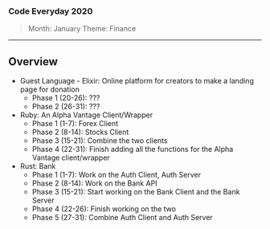 ### Code Everyday 2020
> Month: January
> Theme: Finance
 
---

## Overview
- Guest Language - Elixir: Online platform for creators to make a landing page for donation
	- Phase 1 (20-26): ???
	- Phase 2 (26-31): ???
- Ruby: An Alpha Vantage Client/Wrapper
	- Phase 1 (1-7): Forex Client
	- Phase 2 (8-14): Stocks Client
	- Phase 3 (15-21): Combine the two clients
	- Phase 4 (22-31): Finish adding all the functions for the Alpha Vantage client/wrapper
- Rust: Bank
	- Phase 1 (1-7): Work on the Auth Client, Auth Server
	- Phase 2 (8-14): Work on the Bank API
	- Phase 3 (15-21): Start working on the Bank Client and the Bank Server
	- Phase 4 (22-26): Finish working on the two
	- Phase 5 (27-31): Combine Auth Client and Auth Server